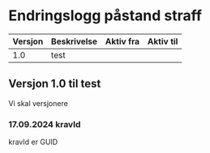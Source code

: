 # Endringslogg påstand straff

| Versjon | Beskrivelse | Aktiv fra | Aktiv til |
|---------|-------------|-----------|-----------|
| 1.0     | test        |           |           |

## Versjon 1.0 til test
Vi skal versjonere
### 17.09.2024 kravId
kravId er GUID